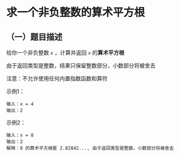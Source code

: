 # 求一个非负整数的算术平方根

## （一）题目描述

给你一个非负整数 `x` ，计算并返回 `x` 的**算术平方根**

由于返回类型是整数，结果只保留整数部分，小数部分将被舍去

注意：不允许使用任何内置指数函数和算符

示例1：

```
输入：x = 4
输出：2
```

示例2：

```
输入：x = 8
输出：2
解释：8 的算术平方根是 2.82842..., 由于返回类型是整数，小数部分将被舍去
```

